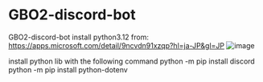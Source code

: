 # GBO2-discord-bot
GBO2-discord-bot
install python3.12 from: https://apps.microsoft.com/detail/9ncvdn91xzqp?hl=ja-JP&gl=JP
![image](https://github.com/user-attachments/assets/ba6d77a3-3572-4984-a21b-675688793fc5)

install python lib with the following command
python -m pip install discord
python -m pip install python-dotenv
